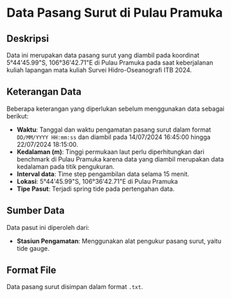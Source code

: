 # Data Pasang Surut di Pulau Pramuka

## Deskripsi
Data ini merupakan data pasang surut yang diambil pada koordinat 5°44'45.99"S, 106°36'42.71"E di Pulau Pramuka pada saat keberjalanan kuliah lapangan mata kuliah Survei Hidro-Oseanografi ITB 2024.

## Keterangan Data
Beberapa keterangan yang diperlukan sebelum menggunakan data sebagai berikut:

- **Waktu**: Tanggal dan waktu pengamatan pasang surut dalam format `DD/MM/YYYY HH:mm:ss` dan diambil pada 14/07/2024 16:45:00 hingga 22/07/2024 18:15:00. 
- **Kedalaman (m)**: Tinggi permukaan laut perlu diperhitungkan dari benchmark di Pulau Pramuka karena data yang diambil merupakan data kedalaman pada titik pengukuran.
- **Interval data**: Time step pengambilan data selama 15 menit.
- **Lokasi**: 5°44'45.99"S, 106°36'42.71"E di Pulau Pramuka
- **Tipe Pasut**: Terjadi spring tide pada pertengahan data.

## Sumber Data
Data pasut ini diperoleh dari:
- **Stasiun Pengamatan**: Menggunakan alat pengukur pasang surut, yaitu tide gauge.

## Format File
Data pasang surut disimpan dalam format `.txt`.
